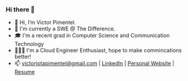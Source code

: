 ### Hi there 👋

- 👋 Hi, I’m Victor Pimentel.
- 💼 I'm currently a SWE @ The Difference. 
- 🎓 I'm a recent grad in Computer Science and Communication Technology
- 🙋🏽‍♂️ I'm a Cloud Engineer Enthusiast, hope to make commincations better!
- 📫 victorjotapimentel@gmail.com | [LinkedIn](https://www.linkedin.com/in/victor-josue-pimentel-3a5b6a199/) | [Personal Website](victorjota.com) | [Resume](https://github.com/VictorJPimentel/resume/blob/main/Victor%20Pimentel%20Resume%202022.pdf)

<!--
**VictorJPimentel/victorjpimentel** is a ✨ _special_ ✨ repository because its `README.md` (this file) appears on your GitHub profile.
// Code to update later
Here are some ideas to get you started:

- 🔭 I’m currently working on ...
- 🌱 I’m currently learning ...
- 👯 I’m looking to collaborate on ...
- 🤔 I’m looking for help with ...
- 💬 Ask me about ...
- 📫 How to reach me: ...
- 😄 Pronouns: ...
- ⚡ Fun fact: ...
-->
